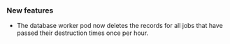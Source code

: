 ### New features

- The database worker pod now deletes the records for all jobs that have passed their destruction times once per hour.
